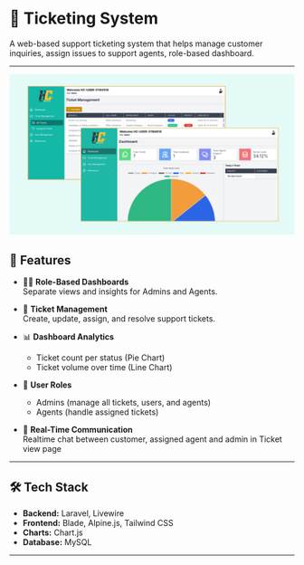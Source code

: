 # 🎫 Ticketing System

A web-based support ticketing system that helps manage customer inquiries, assign issues to support agents, role-based dashboard.

---

![Chat UI Preview](help-central-thumbnail.png)

## 🚀 Features

-   🧑‍💼 **Role-Based Dashboards**  
    Separate views and insights for Admins and Agents.

-   📝 **Ticket Management**  
    Create, update, assign, and resolve support tickets.

-   📊 **Dashboard Analytics**

    -   Ticket count per status (Pie Chart)
    -   Ticket volume over time (Line Chart)

-   👥 **User Roles**

    -   Admins (manage all tickets, users, and agents)
    -   Agents (handle assigned tickets)

-   💬 **Real-Time Communication**  
     Realtime chat between customer, assigned agent and admin in Ticket view page

---

## 🛠️ Tech Stack

-   **Backend:** Laravel, Livewire
-   **Frontend:** Blade, Alpine.js, Tailwind CSS
-   **Charts:** Chart.js
-   **Database:** MySQL

---

